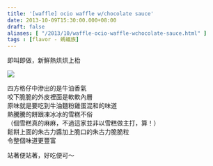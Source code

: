 ```yaml
---
title: '[waffle] ocio waffle w/chocolate sauce'
date: 2013-10-09T15:30:00.000+08:00
draft: false
aliases: [ "/2013/10/waffle-ocio-waffle-wchocolate-sauce.html" ]
tags : [flavor - 螞蟻族]
---
```


即叫即做，新鮮熱烘烘上枱  

![](/images/ociowaffle.jpg)

四方格仔中滲出的是牛油香氣  
咬下脆脆的外皮裡面是軟軟內層  
原味就是要吃到牛油麵粉雞蛋混和的味道  
熱騰騰的餅跟凍冰冰的雪糕不俗  
（個雪糕真的麻麻，不過這家並非以雪糕做主打，算！）  
鬆餅上面的朱古力醬加上脆口的朱古力脆脆粒  
令整個味道更豐富  
  
站著便站著，好吃便可～
